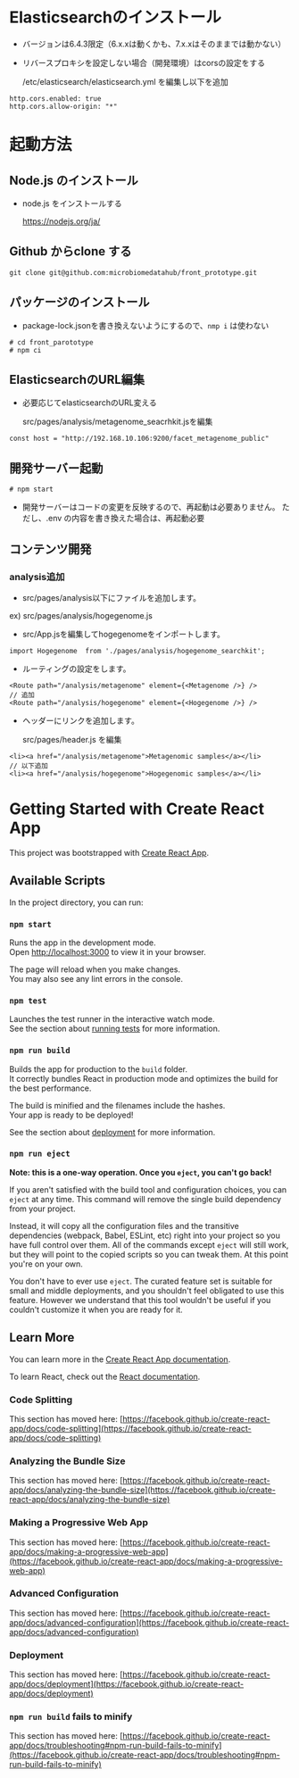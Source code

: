 # Elasticsearchのインストール
- バージョンは6.4.3限定（6.x.xは動くかも、7.x.xはそのままでは動かない）
- リバースプロキシを設定しない場合（開発環境）はcorsの設定をする
 
  /etc/elasticsearch/elasticsearch.yml を編集し以下を追加
```
http.cors.enabled: true
http.cors.allow-origin: "*"
```


# 起動方法

## Node.js のインストール
- node.js をインストールする

  https://nodejs.org/ja/

## Github からclone する
```
git clone git@github.com:microbiomedatahub/front_prototype.git
```

## パッケージのインストール
- package-lock.jsonを書き換えないようにするので、`nmp i` は使わない
```
# cd front_parototype
# npm ci
```

## ElasticsearchのURL編集
- 必要応じてelasticsearchのURL変える

  src/pages/analysis/metagenome_seacrhkit.jsを編集
```
const host = "http://192.168.10.106:9200/facet_metagenome_public"
```


## 開発サーバー起動
```
# npm start
``` 
- 開発サーバーはコードの変更を反映するので、再起動は必要ありません。
ただし、.env の内容を書き換えた場合は、再起動必要

## コンテンツ開発
### analysis追加
- src/pages/analysis以下にファイルを追加します。

ex) src/pages/analysis/hogegenome.js

- src/App.jsを編集してhogegenomeをインポートします。
```
import Hogegenome  from './pages/analysis/hogegenome_searchkit';
```

- ルーティングの設定をします。
```
<Route path="/analysis/metagenome" element={<Metagenome />} />
// 追加
<Route path="/analysis/hogegenome" element={<Hogegenome />} />
```

- ヘッダーにリンクを追加します。

  src/pages/header.js を編集
```
<li><a href="/analysis/metagenome">Metagenomic samples</a></li>
// 以下追加
<li><a href="/analysis/hogegenome">Hogegenomic samples</a></li>
```


# ###########################


# Getting Started with Create React App

This project was bootstrapped with [Create React App](https://github.com/facebook/create-react-app).

## Available Scripts

In the project directory, you can run:

### `npm start`

Runs the app in the development mode.\
Open [http://localhost:3000](http://localhost:3000) to view it in your browser.

The page will reload when you make changes.\
You may also see any lint errors in the console.

### `npm test`

Launches the test runner in the interactive watch mode.\
See the section about [running tests](https://facebook.github.io/create-react-app/docs/running-tests) for more information.

### `npm run build`

Builds the app for production to the `build` folder.\
It correctly bundles React in production mode and optimizes the build for the best performance.

The build is minified and the filenames include the hashes.\
Your app is ready to be deployed!

See the section about [deployment](https://facebook.github.io/create-react-app/docs/deployment) for more information.

### `npm run eject`

**Note: this is a one-way operation. Once you `eject`, you can't go back!**

If you aren't satisfied with the build tool and configuration choices, you can `eject` at any time. This command will remove the single build dependency from your project.

Instead, it will copy all the configuration files and the transitive dependencies (webpack, Babel, ESLint, etc) right into your project so you have full control over them. All of the commands except `eject` will still work, but they will point to the copied scripts so you can tweak them. At this point you're on your own.

You don't have to ever use `eject`. The curated feature set is suitable for small and middle deployments, and you shouldn't feel obligated to use this feature. However we understand that this tool wouldn't be useful if you couldn't customize it when you are ready for it.

## Learn More

You can learn more in the [Create React App documentation](https://facebook.github.io/create-react-app/docs/getting-started).

To learn React, check out the [React documentation](https://reactjs.org/).

### Code Splitting

This section has moved here: [https://facebook.github.io/create-react-app/docs/code-splitting](https://facebook.github.io/create-react-app/docs/code-splitting)

### Analyzing the Bundle Size

This section has moved here: [https://facebook.github.io/create-react-app/docs/analyzing-the-bundle-size](https://facebook.github.io/create-react-app/docs/analyzing-the-bundle-size)

### Making a Progressive Web App

This section has moved here: [https://facebook.github.io/create-react-app/docs/making-a-progressive-web-app](https://facebook.github.io/create-react-app/docs/making-a-progressive-web-app)

### Advanced Configuration

This section has moved here: [https://facebook.github.io/create-react-app/docs/advanced-configuration](https://facebook.github.io/create-react-app/docs/advanced-configuration)

### Deployment

This section has moved here: [https://facebook.github.io/create-react-app/docs/deployment](https://facebook.github.io/create-react-app/docs/deployment)

### `npm run build` fails to minify

This section has moved here: [https://facebook.github.io/create-react-app/docs/troubleshooting#npm-run-build-fails-to-minify](https://facebook.github.io/create-react-app/docs/troubleshooting#npm-run-build-fails-to-minify)

